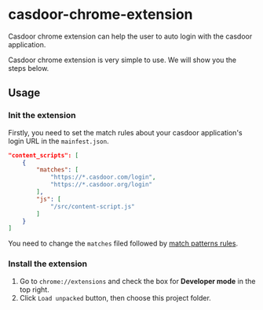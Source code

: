 # casdoor-chrome-extension

Casdoor chrome extension can help the user to auto login with the casdoor application.

Casdoor chrome extension is very simple to use. We will show you the steps below.

## Usage

### Init the extension

Firstly, you need to set the match rules about your casdoor application's login URL in the `mainfest.json`.

```json
"content_scripts": [
    {
        "matches": [
            "https://*.casdoor.com/login",
            "https://*.casdoor.org/login"
        ],
        "js": [
            "/src/content-script.js"
        ]
    }
]
```

You need to change the `matches` filed followed by [match patterns rules](https://developer.mozilla.org/en-US/docs/Mozilla/Add-ons/WebExtensions/Match_patterns).

### Install the extension

1. Go to `chrome://extensions` and check the box for **Developer mode** in the top right.
2. Click `Load unpacked` button, then choose this project folder.
